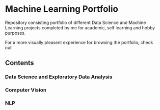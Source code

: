 # Machine Learning Portfolio

Repository consisting portfolio of different Data Science and Machine Learning projects completed by me for academic, self learning and hobby purposes.

For a more visually pleasent experience for browsing the portfolio, check out

## Contents

### Data Science and Exploratory Data Analysis

### Computer Vision

### NLP

